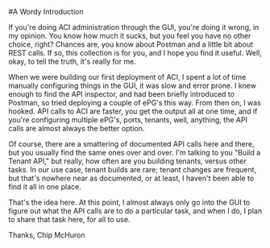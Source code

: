 #A Wordy Introduction

If you're doing ACI administration through the GUI, you're doing it wrong, in my opinion.  You know how much it sucks, but you feel you have no other choice, right?  Chances are, you know about Postman and a little bit about REST calls.  If so, this collection is for you, and I hope you find it useful.  Well, okay, to tell the truth, it's really for me.

When we were building our first deployment of ACI, I spent a lot of time manually configuring things in the GUI, it was slow and error prone.  I knew enough to find the API inspector, and had been briefly introduced to Postman, so tried deploying a couple of ePG's this way.  From then on, I was hooked.  API calls to ACI are faster, you get the output all at one time, and if you're configuring multiple ePG's, ports, tenants, well, anything, the API calls are almost always the better option.

Of course, there are a smattering of documented API calls here and there, but you usually find the same ones over and over.  I'm talking to you "Build a Tenant API," but really, how often are you building tenants, versus other tasks.  In our use case, tenant builds are rare; tenant changes are frequent, but that's nowhere near as documented, or at least, I haven't been able to find it all in one place.

That's the idea here.  At this point, I almost always only go into the GUI to figure out what the API calls are to do a particular task, and when I do, I plan to share that task here, for all to use.

Thanks,
Chip McHuron